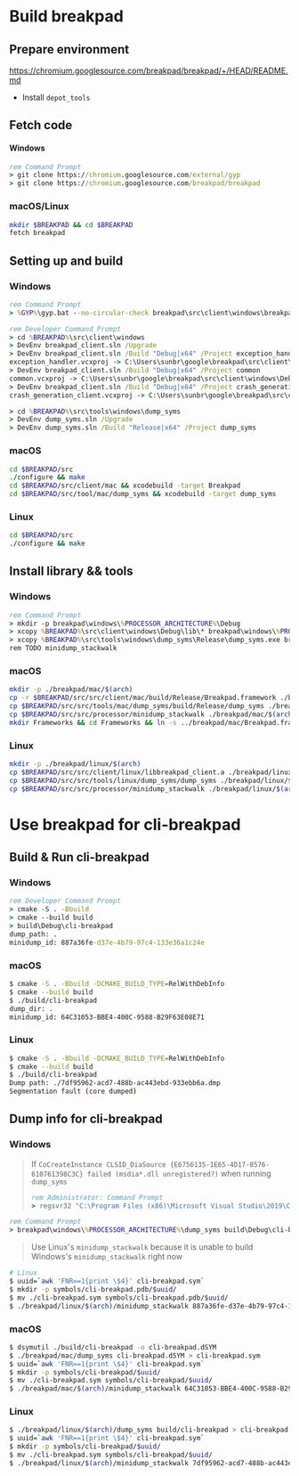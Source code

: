 # Build breakpad

## Prepare environment

https://chromium.googlesource.com/breakpad/breakpad/+/HEAD/README.md

- Install `depot_tools`

## Fetch code

#### Windows

```bat
rem Command Prompt
> git clone https://chromium.googlesource.com/external/gyp
> git clone https://chromium.googlesource.com/breakpad/breakpad
```

### macOS/Linux

```sh
mkdir $BREAKPAD && cd $BREAKPAD
fetch breakpad
```

## Setting up and build

### Windows

```bat
rem Command Prompt
> %GYP%\gyp.bat --no-circular-check breakpad\src\client\windows\breakpad_client.gyp -Dwin_release_RuntimeLibrary=2 -Dwin_debug_RuntimeLibrary=3
```

```bat
rem Developer Command Prompt
> cd %BREAKPAD%\src\client\windows
> DevEnv breakpad_client.sln /Upgrade
> DevEnv breakpad_client.sln /Build "Debug|x64" /Project exception_handler
exception_handler.vcxproj -> C:\Users\sunbr\google\breakpad\src\client\windows\Debug\lib\exception_handler.lib
> DevEnv breakpad_client.sln /Build "Debug|x64" /Project common
common.vcxproj -> C:\Users\sunbr\google\breakpad\src\client\windows\Debug\lib\common.lib
> DevEnv breakpad_client.sln /Build "Debug|x64" /Project crash_generation_client
crash_generation_client.vcxproj -> C:\Users\sunbr\google\breakpad\src\client\windows\Debug\lib\crash_generation_client.lib
```

```bat
> cd %BREAKPAD%\src\tools\windows\dump_syms
> DevEnv dump_syms.sln /Upgrade
> DevEnv dump_syms.sln /Build "Release|x64" /Project dump_syms
```

### macOS

```sh
cd $BREAKPAD/src
./configure && make
cd $BREAKPAD/src/client/mac && xcodebuild -target Breakpad
cd $BREAKPAD/src/tool/mac/dump_syms && xcodebuild -target dump_syms
```

### Linux

```sh
cd $BREAKPAD/src
./configure && make
```

## Install library && tools

### Windows

```bat
rem Command Prompt
> mkdir -p breakpad\windows\%PROCESSOR_ARCHITECTURE%\Debug
> xcopy %BREAKPAD%\src\client\windows\Debug\lib\* breakpad\windows\%PROCESSOR_ARCHITECTURET%\Debug\
> xcopy %BREAKPAD%\src\tools\windows\dump_syms\Release\dump_syms.exe breakpad\windows\%PROCESSOR_ARCHITECTURE%\
rem TODO minidump_stackwalk
```

### macOS

```sh
mkdir -p ./breakpad/mac/$(arch)
cp -r $BREAKPAD/src/src/client/mac/build/Release/Breakpad.framework ./breakpad/mac/
cp $BREAKPAD/src/src/tools/mac/dump_syms/build/Release/dump_syms ./breakpad/mac/
cp $BREAKPAD/src/src/processor/minidump_stackwalk ./breakpad/mac/$(arch)
mkdir Frameworks && cd Frameworks && ln -s ../breakpad/mac/Breakpad.framework .
```

### Linux

```sh
mkdir -p ./breakpad/linux/$(arch)
cp $BREAKPAD/src/src/client/linux/libbreakpad_client.a ./breakpad/linux/$(arch)
cp $BREAKPAD/src/src/tools/linux/dump_syms/dump_syms ./breakpad/linux/$(arch)
cp $BREAKPAD/src/src/processor/minidump_stackwalk ./breakpad/linux/$(arch)
```

# Use breakpad for cli-breakpad

## Build & Run cli-breakpad

### Windows

```bat
rem Developer Command Prompt
> cmake -S . -Bbuild
> cmake --build build
> build\Debug\cli-breakpad
dump_path: .
minidump_id: 887a36fe-d37e-4b79-97c4-133e36a1c24e
```

### macOS

```sh
$ cmake -S . -Bbuild -DCMAKE_BUILD_TYPE=RelWithDebInfo
$ cmake --build build
$ ./build/cli-breakpad
dump_dir: .
minidump_id: 64C31053-BBE4-400C-9588-B29F63E08E71
```

### Linux

```sh
$ cmake -S . -Bbuild -DCMAKE_BUILD_TYPE=RelWithDebInfo
$ cmake --build build
$ ./build/cli-breakpad
Dump path: ./7df95962-acd7-488b-ac443ebd-933ebb6a.dmp
Segmentation fault (core dumped)
```

## Dump info for cli-breakpad

### Windows

> If `CoCreateInstance CLSID_DiaSource {E6756135-1E65-4D17-8576-610761398C3C} failed (msdia*.dll unregistered?)` when running `dump_syms`
>
> ```bat
> rem Administrator: Command Prompt
> > regsvr32 "C:\Program Files (x86)\Microsoft Visual Studio\2019\Community\Common7\IDE\Remote Debugger\x64\msdia140.dll"
> ```

```bat
rem Command Prompt
> breakpad\windows\%PROCESSOR_ARCHITECTURE%\dump_syms build\Debug\cli-breakpad.pdb > cli-breakpad.sym
```

> Use Linux's `minidump_stackwalk` because it is unable to build Windows's `minidump_stackwalk` right now

```sh
# Linux
$ uuid=`awk 'FNR==1{print \$4}' cli-breakpad.sym`
$ mkdir -p symbols/cli-breakpad.pdb/$uuid/
$ mv ./cli-breakpad.sym symbols/cli-breakpad.pdb/$uuid/
$ ./breakpad/linux/$(arch)/minidump_stackwalk 887a36fe-d37e-4b79-97c4-133e36a1c24e.dmp symbols > cli-breakpad.log
```

### macOS

```sh
$ dsymutil ./build/cli-breakpad -o cli-breakpad.dSYM
$ ./breakpad/mac/dump_syms cli-breakpad.dSYM > cli-breakpad.sym
$ uuid=`awk 'FNR==1{print \$4}' cli-breakpad.sym`
$ mkdir -p symbols/cli-breakpad/$uuid/
$ mv ./cli-breakpad.sym symbols/cli-breakpad/$uuid/
$ ./breakpad/mac/$(arch)/minidump_stackwalk 64C31053-BBE4-400C-9588-B29F63E08E71.dmp symbols > cli-breakpad.log
```

### Linux

```sh
$ ./breakpad/linux/$(arch)/dump_syms build/cli-breakpad > cli-breakpad.sym
$ uuid=`awk 'FNR==1{print \$4}' cli-breakpad.sym`
$ mkdir -p symbols/cli-breakpad/$uuid/
$ mv ./cli-breakpad.sym symbols/cli-breakpad/$uuid/
$ ./breakpad/linux/$(arch)/minidump_stackwalk 7df95962-acd7-488b-ac443ebd-933ebb6a.dmp symbols > cli-breakpad.log
```